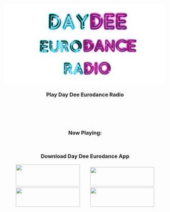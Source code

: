 <p align="center">
<img src="https://github.com/ngrock90/DayDeeEurodanceRadioApp/raw/master/1024x500.png" /><br><center><h3>Play Day Dee Eurodance Radio<h3> <br><!-- BEGINS: AUTO-GENERATED MUSES RADIO PLAYER CODE -->
<script type="text/javascript" src="https://hosted.muses.org/mrp.js"></script>
<script type="text/javascript">
MRP.insert({
'url':'https://daydeeeurodance.stream.laut.fm/daydeeeurodance',
'codec':'mp3',
'volume':100,
'autoplay':false,
'jsevents':true,
'buffering':0,
'title':'Day Dee Eurodance',
'wmode':'transparent',
'skin':'universelle',
'width':155,
'height':65
});
</script>
<!-- ENDS: AUTO-GENERATED MUSES RADIO PLAYER CODE --><br>
<br>
<script type="text/javascript" src="https://api.laut.fm/js_tools/lautfm_js_tools.0.10.0.js"></script><div id="song"></div>

Now Playing: <script type="text/html" id="song_template" charset="utf-8">
 <b> <%= this.artist.name %> </b>- <%= this.title %> 
</script>

<script type="text/javascript" charset="utf-8">
  laut.fm.station('daydeeeurodance').current_song({container:'song', template:'song_template'}, true);
</script><br>
  
<p align="center"> Download Day Dee Eurodance App<br>

<p align="center"><a href="https://amzn.to/2RsvLTM" imageanchor="1" style="margin-left: 1em; margin-right: 1em;"><img border="0" data-original-height="191" data-original-width="65" height="68" src="https://1.bp.blogspot.com/-1hwWPVaTEHM/YP7Nk0Zv-bI/AAAAAAAABFc/rIGs4blwO581JXzLUfefcGLnTxswehSDgCLcBGAsYHQ/w200-h68/amazon-apps-store-en.png" width="200" /></a><a href="http://bit.ly/daydeeapp"  title="App" imageanchor="1" style="margin-left: 1em; margin-right: 1em;"><img border="0" data-original-height="828" data-original-width="829" height="60" src="https://cdn.onlineradiobox.com/img/google-play-badge2_en.png" width="200" /></a><br /><a href="http://apps.samsung.com/appquery/appDetail.as?appId=codlab.daydeeeurodanceradio"  title="App" imageanchor="1" style="margin-left: 1em; margin-right: 1em;"><img border="0" data-original-height="828" data-original-width="829" height="60" src="https://1.bp.blogspot.com/-oz5a1xHWGQs/YP7TfII5TLI/AAAAAAAABFk/YNEtuwzY8MAV6w2P_lSmyMHwkxZDJv3IACLcBGAsYHQ/s16000/galaxy_apps_badge_black.png" width="200"/></a><a href="https://appgallery.huawei.com/#/app/C103030591"  title="App" imageanchor="1" style="margin-left: 1em; margin-right: 1em;"><img border="0" data-original-height="" data-original-width="" height="60" src="https://1.bp.blogspot.com/-F8S1qzOSKgg/YP7LVDbVL_I/AAAAAAAABFY/xVSLUQOyH5cwoWKzX588376QnAKQl-txwCPcBGAYYCw/s16000/appgallery.png" width="200" /></a>
